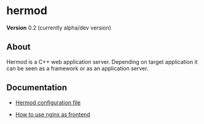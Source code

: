 # hermod #

**Version** 0.2 (currently alpha/dev version)

## About ##

Hermod is a C++ web application server. Depending on target application it can
be seen as a framework or as an application server.

## Documentation ##

* [Hermod configuration file](config_file.md)

* [How to use nginx as frontend](nginx.md)
